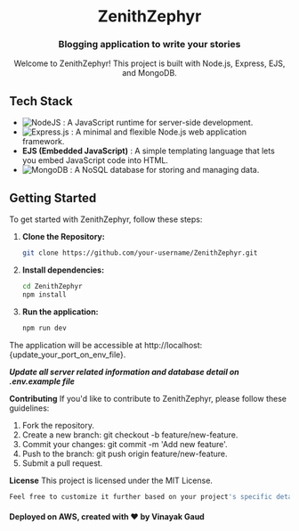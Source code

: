 <h1 align="center">ZenithZephyr</h1>
<h3 align="center">Blogging application to write your stories</h3>

<p align="center">Welcome to ZenithZephyr! This project is built with Node.js, Express, EJS, and MongoDB.</p>

## Tech Stack

- ![NodeJS](https://img.shields.io/badge/node.js-6DA55F?style=for-the-badge&logo=node.js&logoColor=white) : A JavaScript runtime for server-side development.
- ![Express.js](https://img.shields.io/badge/express.js-%23404d59.svg?style=for-the-badge&logo=express&logoColor=%2361DAFB) : A minimal and flexible Node.js web application framework.
- **EJS (Embedded JavaScript)** : A simple templating language that lets you embed JavaScript code into HTML.
- ![MongoDB](https://img.shields.io/badge/MongoDB-%234ea94b.svg?style=for-the-badge&logo=mongodb&logoColor=white) : A NoSQL database for storing and managing data.

## Getting Started

To get started with ZenithZephyr, follow these steps:

1. **Clone the Repository:**
   ```bash
   git clone https://github.com/your-username/ZenithZephyr.git
2. **Install dependencies:**
   ```bash
   cd ZenithZephyr
   npm install
3. **Run the application:**
   ```bash
   npm run dev
   
The application will be accessible at http://localhost:{update_your_port_on_env_file}.</br>

*****Update all server related information and database detail on .env.example file*****

**Contributing**
If you'd like to contribute to ZenithZephyr, please follow these guidelines:

1. Fork the repository.
2. Create a new branch: git checkout -b feature/new-feature.
3. Commit your changes: git commit -m 'Add new feature'.
4. Push to the branch: git push origin feature/new-feature.
5. Submit a pull request.

**License**
This project is licensed under the MIT License.
  ```bash
  Feel free to customize it further based on your project's specific details and requirements.
  ```
<h4>Deployed on AWS, created with ❤️ by Vinayak Gaud</h4>


